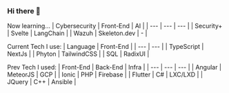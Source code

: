 ### Hi there 👋

<!--
**alfaphi/alfaphi** is a ✨ _special_ ✨ repository because its `README.md` (this file) appears on your GitHub profile.

Here are some ideas to get you started:

- 🔭 I’m currently working on ...
- 🌱 I’m currently learning ...
- 👯 I’m looking to collaborate on ...
- 🤔 I’m looking for help with ...
- 💬 Ask me about ...
- 📫 How to reach me: ...
- 😄 Pronouns: ...
- ⚡ Fun fact: ...
-->
Now learning...
| Cybersecurity | Front-End | AI |
| --- | --- | --- |
| Security+ | Svelte | LangChain |
| Wazuh | Skeleton.dev | - |

Current Tech I use:
| Language | Front-End |
| --- | --- |
| TypeScript | NextJs | 
| Phyton | TailwindCSS |
| SQL | RadixUI |

Prev Tech I used:
| Front-End | Back-End | Infra |
| --- | --- | --- |
| Angular | MeteorJS | GCP |
| Ionic | PHP | Firebase |
| Flutter | C# | LXC/LXD |
| JQuery | C++ | Ansible |
